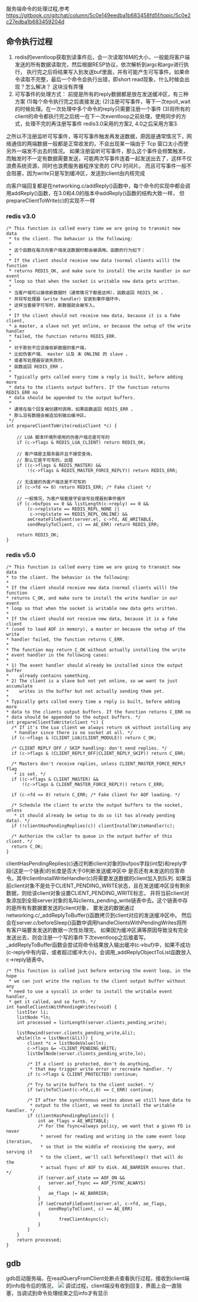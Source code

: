 服务端命令的处理过程,参考
https://gitbook.cn/gitchat/column/5c0e149eedba1b683458fd5f/topic/5c0e2c27edba1b683459204d

## 命令执行过程
   1. redis的eventloop获取到读事件后，会一次读取16M的大小，一般能将客户端发送的所有数据读取完，然后根据RESP协议，依次解析到argc和argv进行执行，
   执行完之后将结果写入到发送buf里面，并有可能产生可写事件。如果命令读取不完整，最后一个命令会执行出错，即short read现象，什么时候会出现？怎么解决？ 这块没有弄懂
   2. 可写事件的处理方式：
     前提是所有的reply数据都是放在发送缓冲区，有三种方案
     (1)每个命令执行完之后直接发送;
     (2)注册可写事件，等下一次epoll_wait的时候处理。在一次处理中多个命令的reply只需要注册一个事件
     (3)将所有的client的命令都执行完之后统一在下一次eventloop之前处理，使用同步的方式，处理不完的再注册写事件
     redis3.0采用的方案2, 4.0之后采用方案3.
   
   之所以不注册监听可写事件，等可写事件触发再发送数据，原因是通常情况下，网络通信的两端数据一般都是正常收发的，不会出现某一端由于 Tcp 窗口太小而使另外一端发不出去的情况。
   如果注册监听可写事件，那么这个事件会频繁触发，而触发时不一定有数据需要发送，可能两次写事件连着一起发送出去了，这样不仅浪费系统资源，同时也浪费服务器程序宝贵的 CPU 时间片。
   而且可写事件一般不会阻塞，因为write只是写到缓冲区，发送到client由内核完成

   向客户端回复都是在networking.c/addReply()函数中，每个命令的实现中都会调用addReply()函数，在3.0和4.0的版本中addReply()函数的结构大致一样，
   但prepareClientToWrite(c)的实现不一样
   
### redis v3.0 
```
/* This function is called every time we are going to transmit new data
 * to the client. The behavior is the following:
 *
 * 这个函数在每次向客户端发送数据时都会被调用。函数的行为如下：
 *
 * If the client should receive new data (normal clients will) the function
 * returns REDIS_OK, and make sure to install the write handler in our event
 * loop so that when the socket is writable new data gets written.
 *
 * 当客户端可以接收新数据时（通常情况下都是这样），函数返回 REDIS_OK ，
 * 并将写处理器（write handler）安装到事件循环中，
 * 这样当套接字可写时，新数据就会被写入。
 *
 * If the client should not receive new data, because it is a fake client,
 * a master, a slave not yet online, or because the setup of the write handler
 * failed, the function returns REDIS_ERR.
 *
 * 对于那些不应该接收新数据的客户端，
 * 比如伪客户端、 master 以及 未 ONLINE 的 slave ，
 * 或者写处理器安装失败时，
 * 函数返回 REDIS_ERR 。
 *
 * Typically gets called every time a reply is built, before adding more
 * data to the clients output buffers. If the function returns REDIS_ERR no
 * data should be appended to the output buffers. 
 *
 * 通常在每个回复被创建时调用，如果函数返回 REDIS_ERR ，
 * 那么没有数据会被追加到输出缓冲区。
 */
int prepareClientToWrite(redisClient *c) {

    // LUA 脚本环境所使用的伪客户端总是可写的
    if (c->flags & REDIS_LUA_CLIENT) return REDIS_OK;
    
    // 客户端是主服务器并且不接受查询，
    // 那么它是不可写的，出错
    if ((c->flags & REDIS_MASTER) &&
        !(c->flags & REDIS_MASTER_FORCE_REPLY)) return REDIS_ERR;

    // 无连接的伪客户端总是不可写的
    if (c->fd <= 0) return REDIS_ERR; /* Fake client */

    // 一般情况，为客户端套接字安装写处理器到事件循环
    if (c->bufpos == 0 && listLength(c->reply) == 0 &&
        (c->replstate == REDIS_REPL_NONE ||
         c->replstate == REDIS_REPL_ONLINE) &&
        aeCreateFileEvent(server.el, c->fd, AE_WRITABLE,
        sendReplyToClient, c) == AE_ERR) return REDIS_ERR;

    return REDIS_OK;
}
```
   
   
### redis v5.0
  ```
/* This function is called every time we are going to transmit new data
 * to the client. The behavior is the following:
 *
 * If the client should receive new data (normal clients will) the function
 * returns C_OK, and make sure to install the write handler in our event
 * loop so that when the socket is writable new data gets written.
 *
 * If the client should not receive new data, because it is a fake client
 * (used to load AOF in memory), a master or because the setup of the write
 * handler failed, the function returns C_ERR.
 *
 * The function may return C_OK without actually installing the write
 * event handler in the following cases:
 *
 * 1) The event handler should already be installed since the output buffer
 *    already contains something.
 * 2) The client is a slave but not yet online, so we want to just accumulate
 *    writes in the buffer but not actually sending them yet.
 *
 * Typically gets called every time a reply is built, before adding more
 * data to the clients output buffers. If the function returns C_ERR no
 * data should be appended to the output buffers. */
int prepareClientToWrite(client *c) {
    /* If it's the Lua client we always return ok without installing any
     * handler since there is no socket at all. */
    if (c->flags & (CLIENT_LUA|CLIENT_MODULE)) return C_OK;

    /* CLIENT REPLY OFF / SKIP handling: don't send replies. */
    if (c->flags & (CLIENT_REPLY_OFF|CLIENT_REPLY_SKIP)) return C_ERR;

    /* Masters don't receive replies, unless CLIENT_MASTER_FORCE_REPLY flag
     * is set. */
    if ((c->flags & CLIENT_MASTER) &&
        !(c->flags & CLIENT_MASTER_FORCE_REPLY)) return C_ERR;

    if (c->fd <= 0) return C_ERR; /* Fake client for AOF loading. */

    /* Schedule the client to write the output buffers to the socket, unless
     * it should already be setup to do so (it has already pending data). */
    if (!clientHasPendingReplies(c)) clientInstallWriteHandler(c);

    /* Authorize the caller to queue in the output buffer of this client. */
    return C_OK;
}
```
clientHasPendingReplies(c)通过判断client对象的bufpos字段(int型)和reply字段(这是一个链表)的长度是否大于0判断发送缓冲区中
是否还有未发送的应答命令。其中clientInstallWriteHandler(c)将需要发送数据的client加入到队列.
如果当前client对象不是处于CLIENT_PENDING_WRITE状态，且在发送缓冲区没有剩余数据，则给该client对象设置CLIENT_PENDING_WRITE标志，
并将当前client对象添加到全局server对象的名叫clients_pending_write链表中去。这个链表中存的是所有有数据要发送的client对象，
要发送的数据通过networking.c/_addReplyToBuffer()函数拷贝到client对应的发送缓冲区中。
然后会在server.c/beforeSleep()函数中调用handleClientsWithPendingWrites将所有客户端要发发送的数据一次性处理完。
如果因为缓冲区满等原因导致没有完全发送出去，则会注册一个写的事件下次eventloop之后接着写。 
_addReplyToBuffer函数会尝试将命令结果放入输出缓冲(c->buf)中，如果不成功(c-reply中有内容，或者超过缓冲大小)，会调用_addReplyObjectToList函数放入c->reply链表中。
```
/* This function is called just before entering the event loop, in the hope
 * we can just write the replies to the client output buffer without any
 * need to use a syscall in order to install the writable event handler,
 * get it called, and so forth. */
int handleClientsWithPendingWrites(void) {
    listIter li;
    listNode *ln;
    int processed = listLength(server.clients_pending_write);

    listRewind(server.clients_pending_write,&li);
    while((ln = listNext(&li))) {
        client *c = listNodeValue(ln);
        c->flags &= ~CLIENT_PENDING_WRITE;
        listDelNode(server.clients_pending_write,ln);

        /* If a client is protected, don't do anything,
         * that may trigger write error or recreate handler. */
        if (c->flags & CLIENT_PROTECTED) continue;

        /* Try to write buffers to the client socket. */
        if (writeToClient(c->fd,c,0) == C_ERR) continue;

        /* If after the synchronous writes above we still have data to
         * output to the client, we need to install the writable handler. */
        if (clientHasPendingReplies(c)) {
            int ae_flags = AE_WRITABLE;
            /* For the fsync=always policy, we want that a given FD is never
             * served for reading and writing in the same event loop iteration,
             * so that in the middle of receiving the query, and serving it
             * to the client, we'll call beforeSleep() that will do the
             * actual fsync of AOF to disk. AE_BARRIER ensures that. */
            if (server.aof_state == AOF_ON &&
                server.aof_fsync == AOF_FSYNC_ALWAYS)
            {
                ae_flags |= AE_BARRIER;
            }
            if (aeCreateFileEvent(server.el, c->fd, ae_flags,
                sendReplyToClient, c) == AE_ERR)
            {
                    freeClientAsync(c);
            }
        }
    }
    return processed;
}
```



## gdb
gdb启动服务端，在readQueryFromClient处断点查看执行过程，接收到client端的info指令后的情况，
![](./img/readQueryFromClient.bmp) 
调试过程，client端没有收到回复，界面上会一直阻塞，当调试到命令处理结束之后info才有显示
   
   
  
  
  
